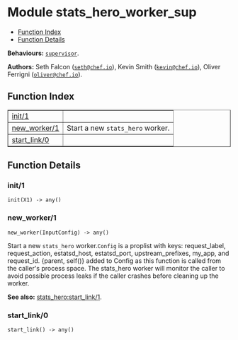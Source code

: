 

# Module stats_hero_worker_sup #
* [Function Index](#index)
* [Function Details](#functions)

__Behaviours:__ [`supervisor`](supervisor.md).

__Authors:__ Seth Falcon ([`seth@chef.io`](mailto:seth@chef.io)), Kevin Smith ([`kevin@chef.io`](mailto:kevin@chef.io)), Oliver Ferrigni ([`oliver@chef.io`](mailto:oliver@chef.io)).
<a name="index"></a>

## Function Index ##


<table width="100%" border="1" cellspacing="0" cellpadding="2" summary="function index"><tr><td valign="top"><a href="#init-1">init/1</a></td><td></td></tr><tr><td valign="top"><a href="#new_worker-1">new_worker/1</a></td><td>Start a new <code>stats_hero</code> worker.</td></tr><tr><td valign="top"><a href="#start_link-0">start_link/0</a></td><td></td></tr></table>


<a name="functions"></a>

## Function Details ##

<a name="init-1"></a>

### init/1 ###

`init(X1) -> any()`


<a name="new_worker-1"></a>

### new_worker/1 ###

`new_worker(InputConfig) -> any()`

Start a new `stats_hero` worker.`Config` is a proplist with keys: request_label,
request_action, estatsd_host, estatsd_port, upstream_prefixes, my_app, and
request_id.  {parent, self()} added to Config as this function is called from the
caller's process space.  The stats_hero worker will monitor the caller to avoid
possible process leaks if the caller crashes before cleaning up the worker.

__See also:__ [stats_hero:start_link/1](stats_hero.md#start_link-1).
<a name="start_link-0"></a>

### start_link/0 ###

`start_link() -> any()`


